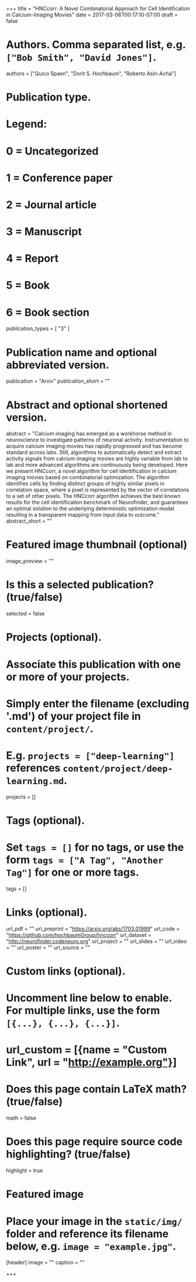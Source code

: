 +++
title = "HNCcorr: A Novel Combinatorial Approach for Cell Identification in Calcium-Imaging Movies"
date = 2017-03-06T00:17:10-07:00
draft = false

# Authors. Comma separated list, e.g. `["Bob Smith", "David Jones"]`.
authors = ["Quico Spaen", "Dorit S. Hochbaum", "Roberto Asín-Achá"]

# Publication type.
# Legend:
# 0 = Uncategorized
# 1 = Conference paper
# 2 = Journal article
# 3 = Manuscript
# 4 = Report
# 5 = Book
# 6 = Book section
publication_types = [ "3" ]

# Publication name and optional abbreviated version.
publication = "Arxiv"
publication_short = ""

# Abstract and optional shortened version.
abstract = "Calcium imaging has emerged as a workhorse method in neuroscience to investigate patterns of neuronal activity. Instrumentation to acquire calcium imaging movies has rapidly progressed and has become standard across labs. Still, algorithms to automatically detect and extract activity signals from calcium imaging movies are highly variable from lab to lab and more advanced algorithms are continuously being developed. Here we present HNCcorr, a novel algorithm for cell identification in calcium imaging movies based on combinatorial optimization. The algorithm identifies cells by finding distinct groups of highly similar pixels in correlation space, where a pixel is represented by the vector of correlations to a set of other pixels. The HNCcorr algorithm achieves the best known results for the cell identification benchmark of Neurofinder, and guarantees an optimal solution to the underlying deterministic optimization model resulting in a transparent mapping from input data to outcome."
abstract_short = ""

# Featured image thumbnail (optional)
image_preview = ""

# Is this a selected publication? (true/false)
selected = false

# Projects (optional).
#   Associate this publication with one or more of your projects.
#   Simply enter the filename (excluding '.md') of your project file in `content/project/`.
#   E.g. `projects = ["deep-learning"]` references `content/project/deep-learning.md`.
projects = []

# Tags (optional).
#   Set `tags = []` for no tags, or use the form `tags = ["A Tag", "Another Tag"]` for one or more tags.
tags = []

# Links (optional).
url_pdf = ""
url_preprint = "https://arxiv.org/abs/1703.01999"
url_code = "https://github.com/hochbaumGroup/hnccorr"
url_dataset = "http://neurofinder.codeneuro.org"
url_project = ""
url_slides = ""
url_video = ""
url_poster = ""
url_source = ""

# Custom links (optional).
#   Uncomment line below to enable. For multiple links, use the form `[{...}, {...}, {...}]`.
# url_custom = [{name = "Custom Link", url = "http://example.org"}]

# Does this page contain LaTeX math? (true/false)
math = false

# Does this page require source code highlighting? (true/false)
highlight = true

# Featured image
# Place your image in the `static/img/` folder and reference its filename below, e.g. `image = "example.jpg"`.
[header]
image = ""
caption = ""

+++
